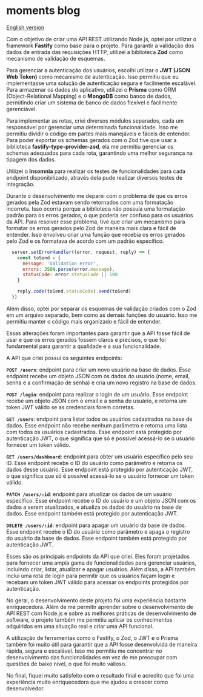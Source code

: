 # moments blog

[English version](readme-en.md)

Com o objetivo de criar uma API REST utilizando Node.js, optei por utilizar o framework **Fastify** como base para o projeto. Para garantir a validação dos dados de entrada das requisições HTTP, utilizei a biblioteca **Zod** como mecanismo de validação de esquemas.

Para gerenciar a autenticação dos usuários, escolhi utilizar o **JWT (JSON Web Token)** como mecanismo de autenticação. Isso permitiu que eu implementasse uma solução de autenticação segura e facilmente escalável. Para armazenar os dados do aplicativo, utilizei o **Prisma** como ORM (Object-Relational Mapping) e o **MongoDB** como banco de dados, permitindo criar um sistema de banco de dados flexível e facilmente gerenciável.

Para implementar as rotas, criei diversos módulos separados, cada um responsável por gerenciar uma determinada funcionalidade. Isso me permitiu dividir o código em partes mais manejáveis e fáceis de entender. Para poder exportar os schemas gerados com o Zod tive que usar a biblioteca **fastify-type-provider-zod**, ela me permitiu gerenciar os schemas adequados para cada rota, garantindo uma melhor segurança na tipagem dos dados.

Utilizei o **Insomnia** para realizar os testes de funcionalidades para cada endpoint disponibilizado, através dela pude realizar diversos testes de integração.

Durante o desenvolvimento me deparei com o problema de que os erros gerados pela Zod estavam sendo retornados com uma formatação incorreta. Isso ocorria porque a biblioteca não possuía uma formatação padrão para os erros gerados, o que poderia ser confuso para os usuários da API. Para resolver esse problema, tive que criar um mecanismo para formatar os erros gerados pelo Zod de maneira mais clara e fácil de entender. Isso envolveu criar uma função que recebia os erros gerados pelo Zod e os formatava de acordo com um padrão específico.

```js
  server.setErrorHandler((error, request, reply) => {
    const toSend = {
      message: 'Validation error',
      errors: JSON.parse(error.message),
      statusCode: error.statusCode || 500
    }

    reply.code(toSend.statusCode).send(toSend)
  })
```

Além disso, optei por separar os esquemas de validação criados com o Zod em um arquivo separado, bem como as demais funções do usuário. Isso me permitiu manter o código mais organizado e fácil de entender.

Essas alterações foram importantes para garantir que a API fosse fácil de usar e que os erros gerados fossem claros e precisos, o que foi fundamental para garantir a qualidade e a sua funcionalidade.

A API que criei possui os seguintes endpoints:

  **`POST /users`**: endpoint para criar um novo usuário na base de dados. Esse endpoint recebe um objeto JSON com os dados do usuário (nome, email, senha e a confirmação de senha) e cria um novo registro na base de dados.

  **`POST /login`**: endpoint para realizar o login de um usuário. Esse endpoint recebe um objeto JSON com o email e a senha do usuário, e retorna um token JWT válido se as credenciais forem corretas.

  **`GET /users`**: endpoint para listar todos os usuários cadastrados na base de dados. Esse endpoint não recebe nenhum parâmetro e retorna uma lista com todos os usuários cadastrados. Esse endpoint está protegido por autenticação JWT, o que significa que só é possível acessá-lo se o usuário fornecer um token válido.

  **`GET /users/dashboard`**: endpoint para obter um usuário específico pelo seu ID. Esse endpoint recebe o ID do usuário como parâmetro e retorna os dados desse usuário. Esse endpoint está protegido por autenticação JWT, o que significa que só é possível acessá-lo se o usuário fornecer um token válido.

  **`PATCH /users/:id`**: endpoint para atualizar os dados de um usuário específico. Esse endpoint recebe o ID do usuário e um objeto JSON com os dados a serem atualizados, e atualiza os dados do usuário na base de dados. Esse endpoint também está protegido por autenticação JWT.

  **`DELETE /users/:id`**: endpoint para apagar um usuário da base de dados. Esse endpoint recebe o ID do usuário como parâmetro e apaga o registro do usuário da base de dados. Esse endpoint também está protegido por autenticação JWT.

Esses são os principais endpoints da API que criei. Eles foram projetados para fornecer uma ampla gama de funcionalidades para gerenciar usuários, incluindo criar, listar, atualizar e apagar usuários. Além disso, a API também inclui uma rota de login para permitir que os usuários façam login e recebam um token JWT válido para acessar os endpoints protegidos por autenticação.

No geral, o desenvolvimento deste projeto foi uma experiência bastante enriquecedora. Além de me permitir aprender sobre o desenvolvimento de API REST com Node.js e sobre as melhores práticas de desenvolvimento de software, o projeto também me permitiu aplicar os conhecimentos adquiridos em uma situação real e criar uma API funcional.

A utilização de ferramentas como o Fastify, o Zod, o JWT e o Prisma também foi muito útil para garantir que a API fosse desenvolvida de maneira rápida, segura e escalável. Isso me permitiu me concentrar no desenvolvimento das funcionalidades em vez de me preocupar com questões de baixo nível, o que foi muito valioso.

No final, fiquei muito satisfeito com o resultado final e acredito que foi uma experiência muito enriquecedora que me ajudou a crescer como desenvolvedor.
